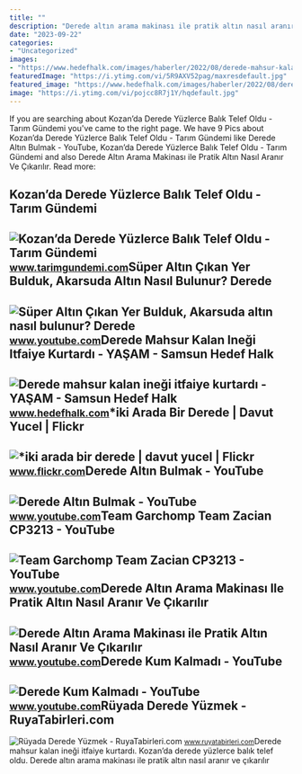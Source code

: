 ```yaml
---
title: ""
description: "Derede altın arama makinası ile pratik altın nasıl aranır ve çıkarılır"
date: "2023-09-22"
categories:
- "Uncategorized"
images:
- "https://www.hedefhalk.com/images/haberler/2022/08/derede-mahsur-kalan-inegi-itfaiye-kurtardi-2614.jpg"
featuredImage: "https://i.ytimg.com/vi/5R9AXV52pag/maxresdefault.jpg"
featured_image: "https://www.hedefhalk.com/images/haberler/2022/08/derede-mahsur-kalan-inegi-itfaiye-kurtardi-2614.jpg"
image: "https://i.ytimg.com/vi/pojcc8R7j1Y/hqdefault.jpg"
---
```


If you are searching about Kozan’da Derede Yüzlerce Balık Telef Oldu - Tarım Gündemi you've came to the right page. We have 9 Pics about Kozan’da Derede Yüzlerce Balık Telef Oldu - Tarım Gündemi like Derede Altın Bulmak - YouTube, Kozan’da Derede Yüzlerce Balık Telef Oldu - Tarım Gündemi and also Derede Altın Arama Makinası ile Pratik Altın Nasıl Aranır Ve Çıkarılır. Read more:

Kozan’da Derede Yüzlerce Balık Telef Oldu - Tarım Gündemi
---------------------------------------------------------

 ![Kozan’da Derede Yüzlerce Balık Telef Oldu - Tarım Gündemi](https://www.tarimgundemi.com/wp-content/uploads/2021/02/Kozan’da-Derede-Yüzlerce-Balık-Telef-Oldu.jpg) <small>www.tarimgundemi.com</small>Süper Altın Çıkan Yer Bulduk, Akarsuda Altın Nasıl Bulunur? Derede
------------------------------------------------------------------

 ![Süper Altın Çıkan Yer Bulduk, Akarsuda altın nasıl bulunur? Derede](https://i.ytimg.com/vi/Y7u8j724CG8/maxresdefault.jpg) <small>www.youtube.com</small>Derede Mahsur Kalan Ineği Itfaiye Kurtardı - YAŞAM - Samsun Hedef Halk
----------------------------------------------------------------------

 ![Derede mahsur kalan ineği itfaiye kurtardı - YAŞAM - Samsun Hedef Halk](https://www.hedefhalk.com/images/haberler/2022/08/derede-mahsur-kalan-inegi-itfaiye-kurtardi-2614.jpg) <small>www.hedefhalk.com</small>\*iki Arada Bir Derede | Davut Yucel | Flickr
---------------------------------------------

 ![*iki arada bir derede | davut yucel | Flickr](https://live.staticflickr.com/2210/2181840684_8cd7590924.jpg) <small>www.flickr.com</small>Derede Altın Bulmak - YouTube
-----------------------------

 ![Derede Altın Bulmak - YouTube](https://i.ytimg.com/vi/y_02ZXrGAoY/maxresdefault.jpg) <small>www.youtube.com</small>Team Garchomp Team Zacian CP3213 - YouTube
------------------------------------------

 ![Team Garchomp Team Zacian CP3213 - YouTube](https://i.ytimg.com/vi/HYLCwcE-Dgc/maxres2.jpg?sqp=-oaymwEoCIAKENAF8quKqQMcGADwAQH4AYwCgALgA4oCDAgAEAEYRSBHKGUwDw==&rs=AOn4CLC_ulBvmvqa2cf2uT56Qfk3FCYaDA) <small>www.youtube.com</small>Derede Altın Arama Makinası Ile Pratik Altın Nasıl Aranır Ve Çıkarılır
----------------------------------------------------------------------

 ![Derede Altın Arama Makinası ile Pratik Altın Nasıl Aranır Ve Çıkarılır](https://i.ytimg.com/vi/pojcc8R7j1Y/hqdefault.jpg) <small>www.youtube.com</small>Derede Kum Kalmadı - YouTube
----------------------------

 ![Derede Kum Kalmadı - YouTube](https://i.ytimg.com/vi/5R9AXV52pag/maxresdefault.jpg) <small>www.youtube.com</small>Rüyada Derede Yüzmek - RuyaTabirleri.com
----------------------------------------

 ![Rüyada Derede Yüzmek - RuyaTabirleri.com](https://www.ruyatabirleri.com/wp-content/uploads/derede-yüznek.jpg) <small>www.ruyatabirleri.com</small>Derede mahsur kalan ineği itfaiye kurtardı. Kozan’da derede yüzlerce balık telef oldu. Derede altın arama makinası ile pratik altın nasıl aranır ve çıkarılır
